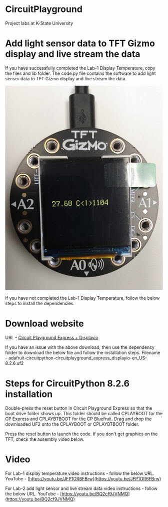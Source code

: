 # CircuitPlayground
Project labs at K-State University

# Add light sensor data to TFT Gizmo display and live stream the data
If you have successfully completed the Lab-1 Display Temperature, copy the files and lib folder. The code.py file contains the software to add light sensor data to TFT Gizmo display and live stream the data.

![alt text](https://github.com/balajibalasubramaniam/CircuitPlayground/blob/main/AddLightSensorAndLiveData/TempLightAndLive.jpg)

If you have not completed the Lab-1 Display Temperature, follow the below steps to install the dependencies.

# Download website
URL - [Circuit Playground Express + Displayio](https://circuitpython.org/board/circuitplayground_express_displayio/)

If you have an issue with the above download, then use the dependency folder to download the below file and follow the installation steps. Filename - adafruit-circuitpython-circuitplayground_express_displayio-en_US-8.2.6.uf2

# Steps for CircuitPython 8.2.6 installation
Double-press the reset button in Circuit Playground Express so that the boot drive folder shows up. This folder should be called CPLAYBOOT for the CP Express and CPLAYBTBOOT for the CP Bluefruit. Drag and drop the downloaded UF2 onto the CPLAYBOOT or CPLAYBTBOOT folder.

Press the reset button to launch the code. If you don't get graphics on the TFT, check the assembly video below.

# Video
For Lab-1 display temperature video instructions - follow the below URL.
YouTube - [https://youtu.be/JFP1OR6FBrw](https://youtu.be/JFP1OR6FBrw)

For Lab-2 add light sensor and live stream data video instructions - follow the below URL.
YouTube - [https://youtu.be/BQ2cf9JVNMQ](https://youtu.be/BQ2cf9JVNMQ)
